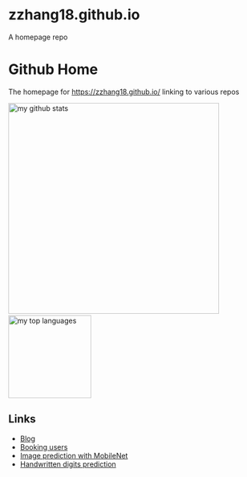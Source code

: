 # zzhang18.github.io
A homepage repo

# Github Home
The homepage for https://zzhang18.github.io/ linking to various repos

<p>
  <img src="https://github-readme-stats.vercel.app/api?username=zzhang18&show_icons=true" alt="my github stats" width="420"/>
  &nbsp;
  <img src="https://github-readme-stats.vercel.app/api/top-langs/?username=zzhang18&layout=compact" alt="my top languages" height="165">
</p>


## Links
- [Blog](https://zzhang18.github.io/ME)
- [Booking users](https://zzhang18.github.io/booking)
- [Image prediction with MobileNet](https://zzhang18.github.io/shgbit/mobilenet)
- [Handwritten digits prediction](https://zzhang18.github.io/shgbit/numrecog)

